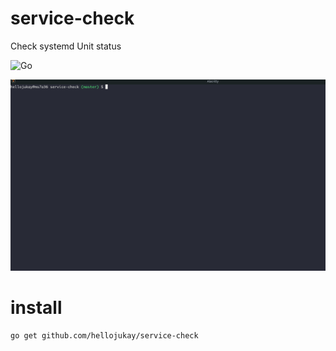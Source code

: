 # service-check
Check systemd Unit status

![Go](https://github.com/hellojukay/service-check/workflows/Go/badge.svg)

![img](img.gif)
# install
```shell
go get github.com/hellojukay/service-check
```
